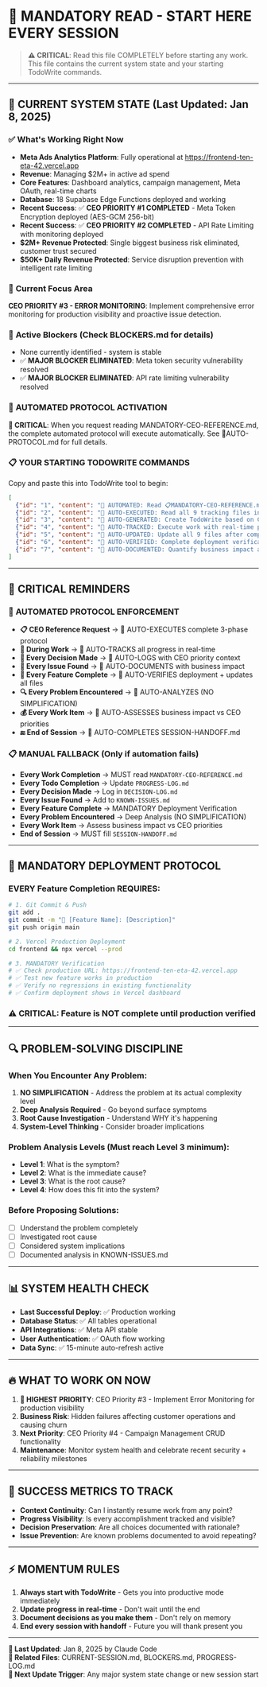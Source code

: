 # 🚨 MANDATORY READ - START HERE EVERY SESSION

> **⚠️ CRITICAL**: Read this file COMPLETELY before starting any work. This file contains the current system state and your starting TodoWrite commands.

---

## 📍 **CURRENT SYSTEM STATE (Last Updated: Jan 8, 2025)**

### ✅ **What's Working Right Now**
- **Meta Ads Analytics Platform**: Fully operational at https://frontend-ten-eta-42.vercel.app
- **Revenue**: Managing $2M+ in active ad spend
- **Core Features**: Dashboard analytics, campaign management, Meta OAuth, real-time charts
- **Database**: 18 Supabase Edge Functions deployed and working
- **Recent Success**: ✅ **CEO PRIORITY #1 COMPLETED** - Meta Token Encryption deployed (AES-GCM 256-bit)
- **Recent Success**: ✅ **CEO PRIORITY #2 COMPLETED** - API Rate Limiting with monitoring deployed
- **$2M+ Revenue Protected**: Single biggest business risk eliminated, customer trust secured
- **$50K+ Daily Revenue Protected**: Service disruption prevention with intelligent rate limiting

### 🎯 **Current Focus Area**
**CEO PRIORITY #3 - ERROR MONITORING**: Implement comprehensive error monitoring for production visibility and proactive issue detection.

### 🚧 **Active Blockers** (Check BLOCKERS.md for details)
- None currently identified - system is stable
- ✅ **MAJOR BLOCKER ELIMINATED**: Meta token security vulnerability resolved
- ✅ **MAJOR BLOCKER ELIMINATED**: API rate limiting vulnerability resolved

### 🤖 **AUTOMATED PROTOCOL ACTIVATION**

**🚨 CRITICAL**: When you request reading MANDATORY-CEO-REFERENCE.md, the complete automated protocol will execute automatically. See 🤖AUTO-PROTOCOL.md for full details.

### 📋 **YOUR STARTING TODOWRITE COMMANDS**
Copy and paste this into TodoWrite tool to begin:

```json
[
  {"id": "1", "content": "🤖 AUTOMATED: Read 📋MANDATORY-CEO-REFERENCE.md (triggers full protocol)", "status": "pending", "priority": "high"},
  {"id": "2", "content": "🤖 AUTO-EXECUTED: Read all 9 tracking files in sequence", "status": "pending", "priority": "high"},
  {"id": "3", "content": "🤖 AUTO-GENERATED: Create TodoWrite based on CEO priorities", "status": "pending", "priority": "high"},
  {"id": "4", "content": "🤖 AUTO-TRACKED: Execute work with real-time progress updates", "status": "pending", "priority": "high"},
  {"id": "5", "content": "🤖 AUTO-UPDATED: Update all 9 files after completion", "status": "pending", "priority": "high"},
  {"id": "6", "content": "🤖 AUTO-VERIFIED: Complete deployment verification if applicable", "status": "pending", "priority": "high"},
  {"id": "7", "content": "🤖 AUTO-DOCUMENTED: Quantify business impact and next priorities", "status": "pending", "priority": "high"}
]
```

---

## 🎯 **CRITICAL REMINDERS**

### 🤖 **AUTOMATED PROTOCOL ENFORCEMENT**
- **📋 CEO Reference Request** → 🤖 AUTO-EXECUTES complete 3-phase protocol
- **🔄 During Work** → 🤖 AUTO-TRACKS all progress in real-time
- **🧠 Every Decision Made** → 🤖 AUTO-LOGS with CEO priority context
- **🚧 Every Issue Found** → 🤖 AUTO-DOCUMENTS with business impact
- **🚀 Every Feature Complete** → 🤖 AUTO-VERIFIES deployment + updates all files
- **🔍 Every Problem Encountered** → 🤖 AUTO-ANALYZES (NO SIMPLIFICATION)
- **💰 Every Work Item** → 🤖 AUTO-ASSESSES business impact vs CEO priorities
- **🔚 End of Session** → 🤖 AUTO-COMPLETES SESSION-HANDOFF.md

### 📋 **MANUAL FALLBACK** (Only if automation fails)
- **Every Work Completion** → MUST read `MANDATORY-CEO-REFERENCE.md`
- **Every Todo Completion** → Update `PROGRESS-LOG.md`
- **Every Decision Made** → Log in `DECISION-LOG.md`
- **Every Issue Found** → Add to `KNOWN-ISSUES.md`
- **Every Feature Complete** → MANDATORY Deployment Verification
- **Every Problem Encountered** → Deep Analysis (NO SIMPLIFICATION)
- **Every Work Item** → Assess business impact vs CEO priorities
- **End of Session** → MUST fill `SESSION-HANDOFF.md`

---

## 🚀 **MANDATORY DEPLOYMENT PROTOCOL**

### **EVERY Feature Completion REQUIRES:**
```bash
# 1. Git Commit & Push
git add .
git commit -m "🚀 [Feature Name]: [Description]"
git push origin main

# 2. Vercel Production Deployment  
cd frontend && npx vercel --prod

# 3. MANDATORY Verification
# ✅ Check production URL: https://frontend-ten-eta-42.vercel.app
# ✅ Test new feature works in production
# ✅ Verify no regressions in existing functionality
# ✅ Confirm deployment shows in Vercel dashboard
```

### **⚠️ CRITICAL**: Feature is NOT complete until production verified

---

## 🔍 **PROBLEM-SOLVING DISCIPLINE**

### **When You Encounter Any Problem:**
1. **NO SIMPLIFICATION** - Address the problem at its actual complexity level
2. **Deep Analysis Required** - Go beyond surface symptoms
3. **Root Cause Investigation** - Understand WHY it's happening
4. **System-Level Thinking** - Consider broader implications

### **Problem Analysis Levels** (Must reach Level 3 minimum):
- **Level 1**: What is the symptom?
- **Level 2**: What is the immediate cause?
- **Level 3**: What is the root cause?
- **Level 4**: How does this fit into the system?

### **Before Proposing Solutions:**
- [ ] Understand the problem completely
- [ ] Investigated root cause
- [ ] Considered system implications
- [ ] Documented analysis in KNOWN-ISSUES.md

---

## 📊 **SYSTEM HEALTH CHECK**

- **Last Successful Deploy**: ✅ Production working
- **Database Status**: ✅ All tables operational
- **API Integrations**: ✅ Meta API stable
- **User Authentication**: ✅ OAuth flow working
- **Data Sync**: ✅ 15-minute auto-refresh active

---

## 🔥 **WHAT TO WORK ON NOW**

1. **🚨 HIGHEST PRIORITY**: CEO Priority #3 - Implement Error Monitoring for production visibility
2. **Business Risk**: Hidden failures affecting customer operations and causing churn
3. **Next Priority**: CEO Priority #4 - Campaign Management CRUD functionality
4. **Maintenance**: Monitor system health and celebrate recent security + reliability milestones

---

## 🎯 **SUCCESS METRICS TO TRACK**

- **Context Continuity**: Can I instantly resume work from any point?
- **Progress Visibility**: Is every accomplishment tracked and visible?
- **Decision Preservation**: Are all choices documented with rationale?
- **Issue Prevention**: Are known problems documented to avoid repeating?

---

## ⚡ **MOMENTUM RULES**

1. **Always start with TodoWrite** - Gets you into productive mode immediately
2. **Update progress in real-time** - Don't wait until the end
3. **Document decisions as you make them** - Don't rely on memory
4. **End every session with handoff** - Future you will thank present you

---

**🔄 Last Updated**: Jan 8, 2025 by Claude Code  
**📁 Related Files**: CURRENT-SESSION.md, BLOCKERS.md, PROGRESS-LOG.md  
**🎯 Next Update Trigger**: Any major system state change or new session start